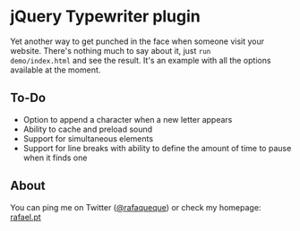 # jQuery Typewriter plugin
Yet another way to get punched in the face when someone visit your website. There's nothing much to say about it, just <code>run demo/index.html</code> and see the result. It's an example with all the options available at the moment.

## To-Do
* Option to append a character when a new letter appears
* Ability to cache and preload sound
* Support for simultaneous elements
* Support for line breaks with ability to define the amount of time to pause when it finds one

## About
You can ping me on Twitter ([@rafaqueque](http://twitter.com/rafaqueque)) or check my homepage: [rafael.pt](http://rafael.pt)